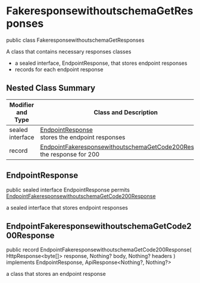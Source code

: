 # FakeresponsewithoutschemaGetResponses

public class FakeresponsewithoutschemaGetResponses

A class that contains necessary responses classes
- a sealed interface, EndpointResponse, that stores endpoint responses
- records for each endpoint response

## Nested Class Summary
| Modifier and Type | Class and Description |
| ----------------- | --------------------- |
| sealed interface | [EndpointResponse](#endpointresponse)<br> stores the endpoint responses |
| record | [EndpointFakeresponsewithoutschemaGetCode200Response](#endpointfakeresponsewithoutschemagetcode200response)<br> the response for 200 |

## EndpointResponse
public sealed interface EndpointResponse permits<br>
[EndpointFakeresponsewithoutschemaGetCode200Response](#endpointfakeresponsewithoutschemagetcode200response)

a sealed interface that stores endpoint responses

## EndpointFakeresponsewithoutschemaGetCode200Response
public record EndpointFakeresponsewithoutschemaGetCode200Response(
    HttpResponse<byte[]> response,
    Nothing? body,
    Nothing? headers
) implements EndpointResponse, ApiResponse<Nothing?, Nothing?><br>

a class that stores an endpoint response

